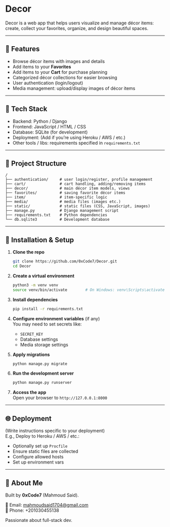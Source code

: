 # Decor

Decor is a web app that helps users visualize and manage décor items: create, collect your favorites, organize, and design beautiful spaces.  

---

## 🚀 Features

- Browse décor items with images and details  
- Add items to your **Favorites**  
- Add items to your **Cart** for purchase planning  
- Categorized décor collections for easier browsing  
- User authentication (login/logout)  
- Media management: upload/display images of décor items  

---

## 🧰 Tech Stack

- Backend: Python / Django  
- Frontend: JavaScript / HTML / CSS  
- Database: SQLite (for development)  
- Deployment: (Add if you’re using Heroku / AWS / etc.)  
- Other tools / libs: requirements specified in `requirements.txt`  

---

## 📂 Project Structure

```text
/
├── authentication/     # user login/register, profile management
├── cart/               # cart handling, adding/removing items
├── decor/              # main décor item models, views
├── favorites/          # saving favorite décor items
├── item/               # item-specific logic
├── media/              # media files (images etc.)
├── static/             # static files (CSS, JavaScript, images)
├── manage.py           # Django management script
├── requirements.txt    # Python dependencies
└── db.sqlite3          # Development database
```

---

## 🔧 Installation & Setup

1. **Clone the repo**  
   ```bash
   git clone https://github.com/0xCode7/Decor.git
   cd Decor
   ```

2. **Create a virtual environment**  
   ```bash
   python3 -m venv venv
   source venv/bin/activate        # On Windows: venv\Scripts\activate
   ```

3. **Install dependencies**  
   ```bash
   pip install -r requirements.txt
   ```

4. **Configure environment variables** (if any)  
   You may need to set secrets like:
   - `SECRET_KEY`  
   - Database settings  
   - Media storage settings  

5. **Apply migrations**  
   ```bash
   python manage.py migrate
   ```

6. **Run the development server**  
   ```bash
   python manage.py runserver
   ```

7. **Access the app**  
   Open your browser to `http://127.0.0.1:8000`  

---


## 🌐 Deployment

(Write instructions specific to your deployment)  
E.g., Deploy to Heroku / AWS / etc.:

- Optionally set up `Procfile`  
- Ensure static files are collected  
- Configure allowed hosts  
- Set up environment vars  

---
## 👤 About Me

Built by **0xCode7** (Mahmoud Said).

📧 Email: mahmoudsaid1704@gmail.com  
📱 Phone: +201030455138  

Passionate about full-stack dev.  
